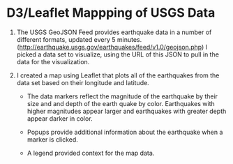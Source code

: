 # D3/Leaflet Mappping of USGS Data

1. The USGS GeoJSON Feed provides earthquake data in a number of different formats, updated every 5 minutes.(http://earthquake.usgs.gov/earthquakes/feed/v1.0/geojson.php) I picked a data set to visualize, using the URL of this JSON to pull in the data for the visualization.

2. I created a map using Leaflet that plots all of the earthquakes from the data set based on their longitude and latitude.

   * The data markers reflect the magnitude of the earthquake by their size and and depth of the earth quake by color. Earthquakes with higher magnitudes appear          larger and earthquakes with greater depth appear darker in color.

   * Popups provide additional information about the earthquake when a marker is clicked.

   * A legend provided context for the map data.
